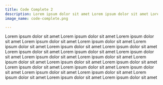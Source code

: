 ```yaml
---
title: Code Complete 2
description: Lorem ipsum dolor sit amet Lorem ipsum dolor sit amet Lorem ipsum dolor sit amet Lorem ipsum dolor sit amet Lorem ipsum dolor sit amet Lorem ipsum dolor sit amet Lorem ipsum dolor sit amet Lorem ipsum dolor sit amet
image_name: code-complete.png

---
```


 Lorem ipsum dolor sit amet Lorem ipsum dolor sit amet Lorem ipsum dolor sit amet Lorem ipsum dolor sit amet Lorem ipsum dolor sit amet Lorem ipsum dolor sit amet Lorem ipsum dolor sit amet Lorem ipsum dolor sit amet  Lorem ipsum dolor sit amet Lorem ipsum dolor sit amet Lorem ipsum dolor sit amet Lorem ipsum dolor sit amet Lorem ipsum dolor sit amet Lorem ipsum dolor sit amet Lorem ipsum dolor sit amet Lorem ipsum dolor sit amet  Lorem ipsum dolor sit amet Lorem ipsum dolor sit amet Lorem ipsum dolor sit amet Lorem ipsum dolor sit amet Lorem ipsum dolor sit amet Lorem ipsum dolor sit amet Lorem ipsum dolor sit amet Lorem ipsum dolor sit amet